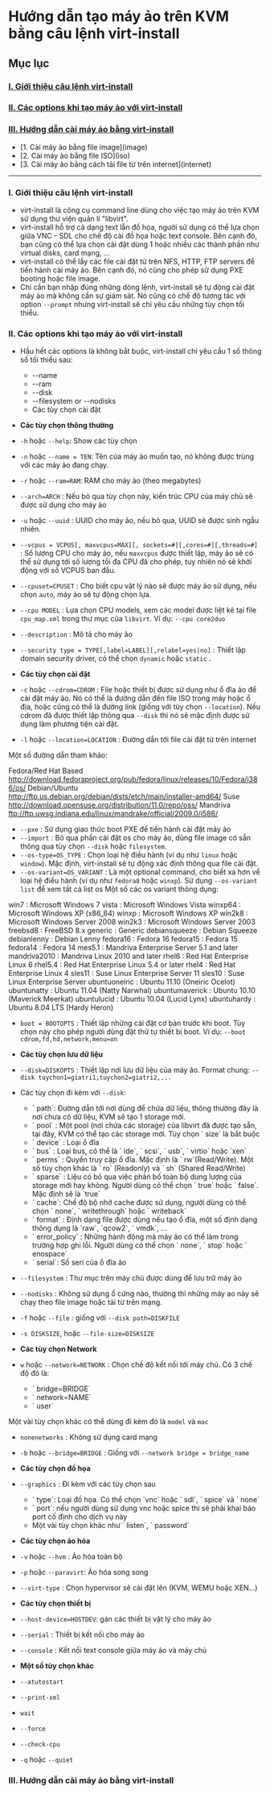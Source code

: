 # Hướng dẫn tạo máy ảo trên KVM bằng câu lệnh virt-install

## Mục lục

### [I. Giới thiệu câu lệnh virt-install](#gioi-thieu)   

### [II. Các options khi tạo máy ảo với virt-install](#option)

### [III. Hướng dẫn cài máy ảo bằng virt-install](#huong-dan)

<ul>
<li>[1. Cài máy ảo bằng file image](image)</li>
<li>[2. Cài máy ảo bằng file ISO](iso)</li>
<li>[3. Cài máy ảo bằng cách tải file từ trên internet](internet)</li>
</ul>

----

### <a name = "gioi-thieu"> I. Giới thiệu câu lệnh virt-install </a>

- virt-install là công cụ command line dùng cho việc tạo máy ảo trên KVM sử dụng thư viện quản lí "libvirt".
- virt-install hỗ trợ cả dạng text lẫn đồ họa, người sử dụng có thể lựa chọn giữa VNC - SDL cho chế độ cài đồ họa hoặc text console. Bên cạnh đó, bạn cũng có thể lựa chọn cài đặt dùng 1 hoặc nhiều các thành phần như virtual disks, card mạng, ...
- virt-install có thể lấy các file cài đặt từ trên NFS, HTTP, FTP servers để tiến hành cài máy ảo. Bên cạnh đó, nó cũng cho phép sử dụng PXE booting hoặc file image.
- Chỉ cần bạn nhập đúng những dòng lệnh, virt-install sẽ tự động cài đặt máy ảo mà không cần sự giám sát. Nó cũng có chế độ tương tác với option `--prompt` nhưng virt-install sẽ chỉ yêu cầu những tùy chọn tối thiểu.

### <a name ="option"> II. Các options khi tạo máy ảo với virt-install </a>

- Hầu hết các options là không bắt buộc, virt-install chỉ yêu cầu 1 số thông số tối thiểu sau:
  <ul>
  <li>--name</li>
  <li>--ram</li>
  <li>--disk</li>
  <li>--filesystem or --nodisks</li>
  <li>Các tùy chọn cài đặt</li>
  </ul>

- **Các tùy chọn thông thường**
- `-h` hoặc `--help`: Show các tùy chọn
- `-n` hoặc `--name = TEN`: Tên của máy ảo muốn tạo, nó không được trùng với các máy ảo đang chạy.
- `-r` hoặc `--ram=RAM`: RAM cho máy ảo (theo megabytes)
- `--arch=ARCH` : Nếu bỏ qua tùy chọn này, kiến trúc CPU của máy chủ sẽ được sử dụng cho máy ảo
- `-u` hoặc `--uuid` : UUID cho máy ảo, nếu bỏ qua, UUID sẽ được sinh ngẫu nhiên.
- `--vcpus = VCPUS[, maxvcpus=MAX][, sockets=#][,cores=#][,threads=#]` : Số lượng CPU cho máy ảo, nếu `maxvcpus` được thiết lập, máy ảo sẽ có thể sử dụng tới số lượng tối đa CPU đã cho phép, tuy nhiên nó sẽ khởi động với số VCPUS ban đầu.
- `--cpuset=CPUSET` : Cho biết cpu vật lý nào sẽ được máy ảo sử dụng, nếu chọn `auto`, máy ảo sẽ tự động chọn lựa.
- `--cpu MODEL` : Lựa chọn CPU models, xem các model được liệt kê tại file `cpu_map.xml`  trong thư mục của `libvirt`.
  Ví dụ: `--cpu core2duo`

- `--description` : Mô tả cho máy ảo
- `--security type = TYPE[,label=LABEL][,relabel=yes|no]` : Thiết lập domain security driver, có thể chọn `dynamic` hoặc `static` .

- **Các tùy chọn cài đặt**
- `-c` hoặc `--cdrom=CDROM` : File hoặc thiết bị được sử dụng như ổ đĩa ảo để cài đặt máy ảo. Nó có thể là đường dẫn đến file ISO trong máy hoặc ổ địa, hoặc cũng có thể là đường link (giống với tùy chọn `--location`). Nếu cdrom đã được thiết lập thông qua `--disk` thì nó sẽ mặc định được sử dụng làm phương tiện cài đặt.
- `-l` hoặc `--location=LOCATION` : Đường dẫn tới file cài đặt từ trên internet

Một số đường dẫn tham khảo:

Fedora/Red Hat Based
http://download.fedoraproject.org/pub/fedora/linux/releases/10/Fedora/i386/os/
Debian/Ubuntu
http://ftp.us.debian.org/debian/dists/etch/main/installer-amd64/
Suse
http://download.opensuse.org/distribution/11.0/repo/oss/
Mandriva
ftp://ftp.uwsg.indiana.edu/linux/mandrake/official/2009.0/i586/

- `--pxe` : Sử dụng giao thức boot PXE để tiến hành cài đặt máy ảo
- `--import` : Bỏ qua phần cài đặt os cho máy ảo, dùng file image có sẵn thông qua tùy chọn `--disk` hoặc `filesystem`.
- `--os-type=OS_TYPE` : Chọn loại hệ điều hành (ví dụ như `linux` hoặc `window`). Mặc định, virt-install sẽ tự động xác định thông qua file cài đặt.
- `--os-variant=OS_VARIANT` : Là một optional command, cho biết xa hơn về loại hệ điều hành (ví dụ như `fedora8` hoặc `winxp`).
  Sử dụng `--os-variant list` để xem tất cả list os
  Một số các os variant thông dụng:

win7 : Microsoft Windows 7
vista : Microsoft Windows Vista
winxp64 : Microsoft Windows XP (x86_64)
winxp : Microsoft Windows XP
win2k8 : Microsoft Windows Server 2008
win2k3 : Microsoft Windows Server 2003
freebsd8 : FreeBSD 8.x
generic : Generic
debiansqueeze : Debian Squeeze
debianlenny : Debian Lenny
fedora16 : Fedora 16
fedora15 : Fedora 15
fedora14 : Fedora 14
mes5.1 : Mandriva Enterprise Server 5.1 and later
mandriva2010 : Mandriva Linux 2010 and later
rhel6 : Red Hat Enterprise Linux 6
rhel5.4 : Red Hat Enterprise Linux 5.4 or later
rhel4 : Red Hat Enterprise Linux 4
sles11 : Suse Linux Enterprise Server 11
sles10 : Suse Linux Enterprise Server
ubuntuoneiric : Ubuntu 11.10 (Oneiric Ocelot)
ubuntunatty : Ubuntu 11.04 (Natty Narwhal)
ubuntumaverick : Ubuntu 10.10 (Maverick Meerkat)
ubuntulucid : Ubuntu 10.04 (Lucid Lynx)
ubuntuhardy : Ubuntu 8.04 LTS (Hardy Heron)

- `boot = BOOTOPTS` : Thiết lập những cài đặt cơ bản trước khi boot. Tùy chọn này cho phép người dùng đặt thứ tự thiết bị boot.
  Ví dụ: `--boot cdrom,fd,hd,network,menu=on`
- **Các tùy chọn lưu dữ liệu**
- `--disk=DISKOPTS` : Thiết lập nơi lưu dữ liệu của máy ảo.
  Format chung: `--disk tuychon1=giatri1,tuychon2=giatri2,...`
- Các tùy chọn đi kèm với `--disk`:
  <ul>
  <li> ` path`:  Đường dẫn tới nơi dùng để chứa dữ liệu, thông thường đây là nơi chưa có dữ liệu, KVM sẽ tạo 1 storage mới.</li>
  <li>` pool` : Một pool (nơi chứa các storage) của libvirt đã được tạo sẵn, tại đây, KVM có thể tạo các storage mới. Tùy chọn ` size` là bắt buộc</li>
  <li>` device` : Loại ổ đĩa  </li>
  <li>` bus` : Loại bus, có thể là ` ide`, ` scsi`, ` usb`, ` virtio` hoặc `xen`</li>
  <li>` perms` : Quyền truy cập ổ đĩa. Mặc định là ` rw`(Read/Write). Một số tùy chọn khác là ` ro` (Readonly) và ` sh` (Shared Read/Write)</li>
  <li>` sparse` : Liệu có bỏ qua việc phân bố toàn bộ dung lượng của storage mới hay không. Người dùng có thể chọn ` true` hoặc ` false`. Mặc định sẽ là `true`</li>
  <li>` cache`: Chế độ bộ nhớ cache được sử dụng, người dùng có thể chọn ` none`, ` writethrough` hoặc ` writeback`</li>
  <li>` format` : Định dạng file được dùng nếu tạo ổ đĩa, một số định dạng thông dụng là `raw`, `qcow2`, ` vmdk`, ...</li>
  <li>` error_policy` : Những hành động mà máy ảo có thể làm trong trường hợp ghi lỗi. Người dùng có thể chọn ` none`, ` stop` hoặc ` enospace`</li>
  <li>` serial`: Số seri của ổ đĩa ảo</li>
  </ul>
  
- `--filesystem` : Thư mục trên máy chủ được dùng để lưu trữ máy ảo
- `--nodisks` : Không sử dụng ổ cứng nào, thường thì những máy ao này sẽ chạy theo file image hoặc tải từ trên mạng.
- `-f` hoặc `--file` : giống với `--disk path=DISKFILE`
- `-s DISKSIZE`, hoặc `--file-size=DISKSIZE`
- **Các tùy chọn Network**
- `w` hoặc `--network=NETWORK` : Chọn chế độ kết nối tới máy chủ. Có 3 chế độ đó là:
  <ul>
  <li>` bridge=BRIDGE` </li>
  <li>` network=NAME`</li>
  <li>` user`</li>
  </ul>
Một vài tùy chọn khác có thể dùng đi kèm đó là `model` và `mac`

- `nonenetworks` : Không sử dụng card mạng
- `-b` hoặc `--bridge=BRIDGE` : Giống với `--network bridge = bridge_name`

- **Các tùy chọn đồ họa**
- `--graphics` : Đi kèm với các tùy chọn sau
  <ul>
  <li>` type`: Loại đồ họa. Có thể chọn `vnc` hoặc ` sdl`, ` spice` và ` none` </li>
  <li>` port`: nếu người dùng sử dụng vnc hoặc spice thì sẽ phải khai báo port cố định cho dịch vụ này</li>
  <li>Một vài tùy chọn khác như ` listen`, ` password`</li>
  </ul>
  
- **Các tùy chọn ảo hóa**
- `-v` hoặc `--hvm` : Ảo hóa toàn bộ
- `-p` hoặc `--paravirt`: Ảo hóa song song
- `--virt-type` : Chọn hypervisor sẽ cài đặt lên (KVM, WEMU hoặc XEN...)
- **Các tùy chọn thiết bị**
- `--host-device=HOSTDEV`: gán các thiết bị vật lý cho máy ảo
- `--serial` : Thiết bị kết nối cho máy ảo
- `--console` : Kết nối text console giữa máy ảo và máy chủ
- **Một số tùy chọn khác**
- `--atutostart`
- `--print-xml`
- `wait`
- `--force`
- `--check-cpu`
- `-q` hoặc `--quiet`

### <a name ="huong-dan"> III. Hướng dẫn cài máy ảo bằng virt-install </a>

